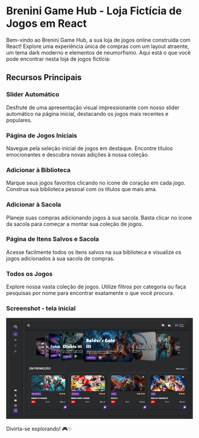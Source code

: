# Brenini Game Hub - Loja Fictícia de Jogos em React

Bem-vindo ao Brenini Game Hub, a sua loja de jogos online construída com React! Explore uma experiência única de compras com um layout atraente, um tema dark moderno e elementos de neumorfismo. Aqui está o que você pode encontrar nesta loja de jogos fictícia:

## Recursos Principais

### Slider Automático
Desfrute de uma apresentação visual impressionante com nosso slider automático na página inicial, destacando os jogos mais recentes e populares.

### Página de Jogos Iniciais
Navegue pela seleção inicial de jogos em destaque. Encontre títulos emocionantes e descubra novas adições à nossa coleção.

### Adicionar à Biblioteca
Marque seus jogos favoritos clicando no ícone de coração em cada jogo. Construa sua biblioteca pessoal com os títulos que mais ama.

### Adicionar à Sacola
Planeje suas compras adicionando jogos à sua sacola. Basta clicar no ícone da sacola para começar a montar sua coleção de jogos.

### Página de Itens Salvos e Sacola
Acesse facilmente todos os itens salvos na sua biblioteca e visualize os jogos adicionados à sua sacola de compras.

### Todos os Jogos
Explore nossa vasta coleção de jogos. Utilize filtros por categoria ou faça pesquisas por nome para encontrar exatamente o que você procura.

### Screenshot - tela inicial

<img alt="Tela Inicial da Game Shop" src="assets/ScreenShotBGH.png">

Divirta-se explorando! 🎮✨
